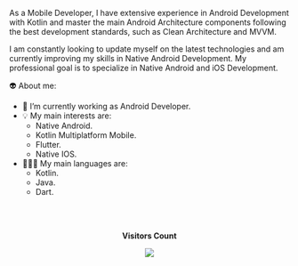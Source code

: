 <!-- <img width=100% src="https://capsule-render.vercel.app/api?type=Waving&height=130&section=header&color=0:000000,100:15082D&text=Welcome+to+my+GitHub!+I'm+Gabriel+Nunes+from+Porto+Alegre/RS&fontSize=14&animation=fadeIn&fontColor=c2c2c2&fontAlignY=30&stroke=000000&strokeWidth=0.5"/> -->

<!-- [![Typing SVG](https://readme-typing-svg.herokuapp.com?font=Encode+Sans&weight=600&size=18&duration=6000&pause=1000&color=1D0B3EFF&center=true&vCenter=true&width=1000&height=200&lines=Welcome+to+my+GitHub!;I'm+Gabriel+from+Porto+Alegre%2FRS!;Currently+working+as+Android+Developer!)](https://git.io/typing-svg) -->

As a Mobile Developer, I have extensive experience in Android Development with Kotlin and master the main Android Architecture components following the best development standards, such as Clean Architecture and MVVM.

I am constantly looking to update myself on the latest technologies and am currently improving my skills in Native Android Development. My professional goal is to specialize in Native Android and iOS Development.

👽 About me:
- 📱 I’m currently working as Android Developer.
- 💡 My main interests are:
  - Native Android.
  - Kotlin Multiplatform Mobile.
  - Flutter.
  - Native IOS.
- 👨🏻‍💻 My main languages are:
  - Kotlin.
  - Java.
  - Dart.

<!--
<div align="center">
  <a href="https://www.linkedin.com/in/nunes1909/">
    <img height="150" src="https://github-readme-stats.vercel.app/api?username=nunes1909&show_icons=true&theme=aura&include_all_commits=true&count_private=true"/>
    <img height="150" src="https://github-readme-stats.vercel.app/api/top-langs/?username=nunes1909&layout=compact&langs_count=3&theme=aura"/>
  </a>
-->

<!--   ![Snake animation](https://github.com/nunes1909/nunes1909/blob/output/github-contribution-grid-snake.svg) -->
</div> 
	
<!-- [![Ashutosh's github activity graph](https://github-readme-activity-graph.cyclic.app/graph?username=nunes1909&theme=modern-lilac&custom_title=Gabriel+Nunes+Contribution+Graph)](https://github.com/nunes1909?tab=repositories) -->

<!-- <img width=100% src="https://capsule-render.vercel.app/api?type=Waving&height=130&section=footer&color=0:000000,100:15082D&text=Check+my+repositories!&fontSize=14&animation=fadeIn&fontColor=c2c2c2&fontAlignY=80&stroke=000000&strokeWidth=0.5"/> -->

<br>
<br>

<p align="center">
	<b>Visitors Count</b>
</p>

<p align="center">
	<img align="center" src="https://profile-counter.glitch.me/{nunes1909}/count.svg"/>
</p>
